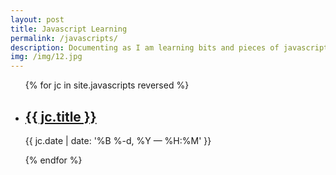 ```yaml
---
layout: post
title: Javascript Learning
permalink: /javascripts/
description: Documenting as I am learning bits and pieces of javascript
img: /img/12.jpg
---
```



<ul class="post-list">
{% for jc in site.javascripts reversed %}
    <li>
        <h2><a class="jc-title" href="{{ jc.url | prepend: site.baseurl }}">{{ jc.title }}</a></h2>
        <p class="post-meta">{{ jc.date | date: '%B %-d, %Y — %H:%M' }}</p>
      </li>
{% endfor %}
</ul>
